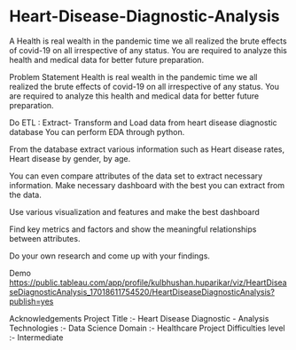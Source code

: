 # Heart-Disease-Diagnostic-Analysis
A Health is real wealth in the pandemic time we all realized the brute effects of covid-19 on all irrespective of any status. You are required to analyze this health and medical data for better future preparation.

Problem Statement
Health is real wealth in the pandemic time we all realized the brute effects of covid-19 on all irrespective of any status. You are required to analyze this health and medical data for better future preparation.

Do ETL : Extract- Transform and Load data from heart disease diagnostic database You can perform EDA through python.

From the database extract various information such as Heart disease rates, Heart disease by gender, by age.

You can even compare attributes of the data set to extract necessary information. Make necessary dashboard with the best you can extract from the data.

Use various visualization and features and make the best dashboard

Find key metrics and factors and show the meaningful relationships between attributes.

Do your own research and come up with your findings.

Demo
https://public.tableau.com/app/profile/kulbhushan.huparikar/viz/HeartDiseaseDiagnosticAnalysis_17018611754520/HeartDiseaseDiagnosticAnalysis?publish=yes

Acknowledgements
Project Title :- Heart Disease Diagnostic - Analysis
Technologies :- Data Science
Domain :- Healthcare
Project Difficulties level :- Intermediate
